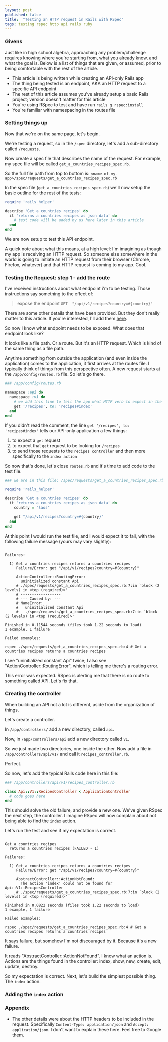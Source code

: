```yaml
---
layout: post
published: false
title:  "Testing an HTTP request in Rails with RSpec"
tags: testing rspec http api rails ruby
---
```


### Givens

Just like in high school algebra, approaching any problem/challenge requires knowing where you're starting from, what you already know, and what the goal is. Below is a list of things that are given, or assumed, prior to being comfortable with the rest of the article.

* This article is being written while creating an API-only Rails app
* The thing being tested is an endpoint, AKA an HTTP request to a specific API endpoint
* The rest of this article assumes you've already setup a basic Rails project; version doesn't matter for this article
* You're using RSpec to test and have run `rails g rspec:install`
* You're familiar with namespacing in the routes file

### Setting things up

Now that we're on the same page, let's begin.

We're testing a request, so in the `/spec` directory, let's add a sub-directory called `/requests`.

Now create a spec file that describes the name of the request. For example, my spec file will be called `get_a_countries_recipes_spec.rb`.

So the full file path from top to bottom is: `<name-of-my-app>/spec/requests/get_a_countries_recipes_spec.rb`

In the spec file (`get_a_countries_recipes_spec.rb`) we'll now setup the basic outline for the rest of the tests:

```ruby
require 'rails_helper'

describe 'Get a countries recipes' do
  it 'returns a countries recipes as json data' do
    # test code will be added by us here later in this article
  end
end
```

We are now setup to test this API endpoint.

A quick note about what this means, at a high level: I'm imagining as though my app is receiving an HTTP request. So someone else somewhere in the world is going to initiate an HTTP request from their browser (Chrome, Firefox, whatever) and that HTTP request is coming to my app. Cool.

### Testing the Request: step 1 - add the route

I've received instructions about what endpoint i'm to be testing. Those instructions say something to the effect of:

> expose the endpoint `GET  "/api/v1/recipes?country=#{country}"`

There are some other details that have been provided. But they don't really matter to this article. If you're interested, I'll add them [here](#appendix).

So now I know what endpoint needs to be exposed. What does that endpoint look like?

It looks like a file path. Or a route. But it's an HTTP request. Which is kind of the same thing as a file path.

Anytime something from outside the application (and even inside the application) comes to  the application, it first arrives at the routes file. I typically think of things from this perspective often. A new request starts at the `/app/config/routes.rb` file. So let's go there.

```ruby
### /app/config/routes.rb

namespace :api do
  namespace :v1 do
    # we add this line to tell the app what HTTP verb to expect in the request, which will be 'get', what path to expect '/recipes' and where to send it, to the RecipesController#index action'
    get '/recipes', to: 'recipes#index'
  end
end

```

If you didn't read the comment, the line `get '/recipes', to: 'recipes#index'` tells our API-only application a few things:

1. to expect a `get` request
2. to expect that `get` request to be looking for `/recipes`
3. to send those requests to the `recipes controller` and then more specifically to the `index action`

So now that's done, let's close `routes.rb` and it's time to add code to the test file.

```ruby
### we are in this file: /spec/requests/get_a_countries_recipes_spec.rb

require 'rails_helper'

describe 'Get a countries recipes' do
  it 'returns a countries recipes as json data' do
    country = "laos"

    get "/api/v1/recipes?country=#{country}"
  end
end
```

At this point I would run the test file, and I would expect it to fail, with the following failure message (yours may vary slightly):

```

Failures:

  1) Get a countries recipes returns a countries recipes
     Failure/Error: get "/api/v1/recipes?country=#{country}"

     ActionController::RoutingError:
       uninitialized constant Api
     # ./spec/requests/get_a_countries_recipes_spec.rb:7:in `block (2 levels) in <top (required)>'
     # ------------------
     # --- Caused by: ---
     # NameError:
     #   uninitialized constant Api
     #   ./spec/requests/get_a_countries_recipes_spec.rb:7:in `block (2 levels) in <top (required)>'

Finished in 0.11544 seconds (files took 1.22 seconds to load)
1 example, 1 failure

Failed examples:

rspec ./spec/requests/get_a_countries_recipes_spec.rb:4 # Get a countries recipes returns a countries recipes
```

I see "uninitialized constant Api" twice; I also see "ActionController::RoutingError", which is telling me there's a routing error.

This error was expected. RSpec is alerting me that there is no route to something called API. Let's fix that.

### Creating the controller

When building an API not a lot is different, aside from the organization of things.

Let's create a controller.

In `/app/controllers/` add a new directory, called `api`.

Now, in `/app/controllers/api` add a new directory called `v1`.

So we just made two directories, one inside the other. Now add a file in `/app/controllers/api/v1/` and call it `recipes_controller.rb`.

Perfect.

So now, let's add the typical Rails code here in this file:

```ruby
### /app/controllers/api/v1/recipes_controller.rb

class Api::V1::RecipesController < ApplicationController
  # code goes here
end
```

This should solve the old failure, and provide a new one. We've given RSpec the next step, the controller. I imagine RSpec will now complain about not being able to find the `index` action.

Let's run the test and see if my expectation is correct.

```

Get a countries recipes
  returns a countries recipes (FAILED - 1)

Failures:

  1) Get a countries recipes returns a countries recipes
     Failure/Error: get "/api/v1/recipes?country=#{country}"

     AbstractController::ActionNotFound:
       The action 'index' could not be found for Api::V1::RecipesController
     # ./spec/requests/get_a_countries_recipes_spec.rb:7:in `block (2 levels) in <top (required)>'

Finished in 0.0822 seconds (files took 1.22 seconds to load)
1 example, 1 failure

Failed examples:

rspec ./spec/requests/get_a_countries_recipes_spec.rb:4 # Get a countries recipes returns a countries recipes
```

It says failure, but somehow I'm not discouraged by it. Because it's a new failure.

It reads "AbstractController::ActionNotFound". I know what an action is. Actions are the things found in the controller: index, show, new, create, edit, update, destroy.

So my expectation is correct. Next, let's build the simplest possible thing. The `index` action.

### Adding the `index` action


### Appendix
- The other details were about the HTTP headers to be included in the request. Specifically `Content-Type: application/json` and `Accept: application/json`. I don't want to explain these here. Feel free to Google them.


